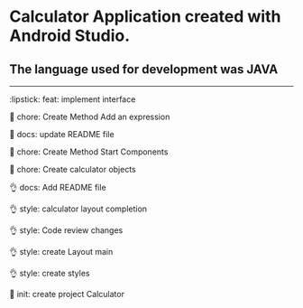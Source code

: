 # Calculator Application created with Android Studio.

## The language used for development was JAVA

<hr>
:lipstick: feat: implement interface

:wrench: chore: Create Method Add an expression

:wrench: docs: update README file

:wrench: chore: Create Method Start Components

:wrench: chore: Create calculator objects

:ok_hand: docs: Add README file

:ok_hand: style: calculator layout completion

:ok_hand: style: Code review changes

:ok_hand: style: create Layout main

:ok_hand: style: create styles

:tada: init: create project Calculator

